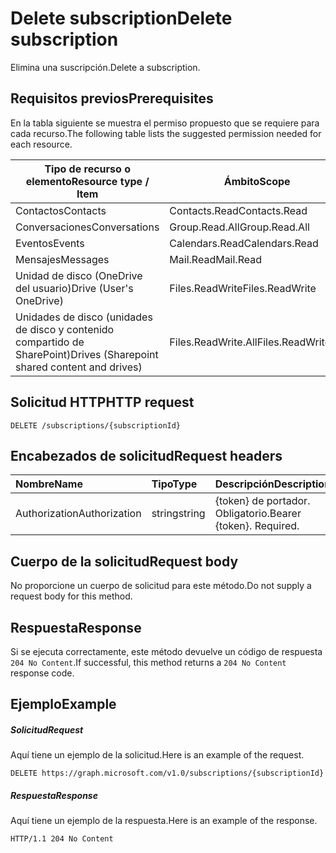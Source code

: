 # <a name="delete-subscription"></a><span data-ttu-id="f2fab-101">Delete subscription</span><span class="sxs-lookup"><span data-stu-id="f2fab-101">Delete subscription</span></span>

<span data-ttu-id="f2fab-102">Elimina una suscripción.</span><span class="sxs-lookup"><span data-stu-id="f2fab-102">Delete a subscription.</span></span>

## <a name="prerequisites"></a><span data-ttu-id="f2fab-103">Requisitos previos</span><span class="sxs-lookup"><span data-stu-id="f2fab-103">Prerequisites</span></span>

<span data-ttu-id="f2fab-104">En la tabla siguiente se muestra el permiso propuesto que se requiere para cada recurso.</span><span class="sxs-lookup"><span data-stu-id="f2fab-104">The following table lists the suggested permission needed for each resource.</span></span>

| <span data-ttu-id="f2fab-105">Tipo de recurso o elemento</span><span class="sxs-lookup"><span data-stu-id="f2fab-105">Resource type / Item</span></span>        | <span data-ttu-id="f2fab-106">Ámbito</span><span class="sxs-lookup"><span data-stu-id="f2fab-106">Scope</span></span>               |
|-----------------------------|---------------------|
| <span data-ttu-id="f2fab-107">Contactos</span><span class="sxs-lookup"><span data-stu-id="f2fab-107">Contacts</span></span>                    | <span data-ttu-id="f2fab-108">Contacts.Read</span><span class="sxs-lookup"><span data-stu-id="f2fab-108">Contacts.Read</span></span>       |
| <span data-ttu-id="f2fab-109">Conversaciones</span><span class="sxs-lookup"><span data-stu-id="f2fab-109">Conversations</span></span>               | <span data-ttu-id="f2fab-110">Group.Read.All</span><span class="sxs-lookup"><span data-stu-id="f2fab-110">Group.Read.All</span></span>      |
| <span data-ttu-id="f2fab-111">Eventos</span><span class="sxs-lookup"><span data-stu-id="f2fab-111">Events</span></span>                      | <span data-ttu-id="f2fab-112">Calendars.Read</span><span class="sxs-lookup"><span data-stu-id="f2fab-112">Calendars.Read</span></span>      |
| <span data-ttu-id="f2fab-113">Mensajes</span><span class="sxs-lookup"><span data-stu-id="f2fab-113">Messages</span></span>                    | <span data-ttu-id="f2fab-114">Mail.Read</span><span class="sxs-lookup"><span data-stu-id="f2fab-114">Mail.Read</span></span>           |
| <span data-ttu-id="f2fab-115">Unidad de disco (OneDrive del usuario)</span><span class="sxs-lookup"><span data-stu-id="f2fab-115">Drive  (User's OneDrive)</span></span>    | <span data-ttu-id="f2fab-116">Files.ReadWrite</span><span class="sxs-lookup"><span data-stu-id="f2fab-116">Files.ReadWrite</span></span>     |
| <span data-ttu-id="f2fab-117">Unidades de disco (unidades de disco y contenido compartido de SharePoint)</span><span class="sxs-lookup"><span data-stu-id="f2fab-117">Drives (Sharepoint shared content and drives)</span></span> | <span data-ttu-id="f2fab-118">Files.ReadWrite.All</span><span class="sxs-lookup"><span data-stu-id="f2fab-118">Files.ReadWrite.All</span></span> |

## <a name="http-request"></a><span data-ttu-id="f2fab-119">Solicitud HTTP</span><span class="sxs-lookup"><span data-stu-id="f2fab-119">HTTP request</span></span>
<!-- { "blockType": "ignored" } -->
```http
DELETE /subscriptions/{subscriptionId}
```
## <a name="request-headers"></a><span data-ttu-id="f2fab-120">Encabezados de solicitud</span><span class="sxs-lookup"><span data-stu-id="f2fab-120">Request headers</span></span>
| <span data-ttu-id="f2fab-121">Nombre</span><span class="sxs-lookup"><span data-stu-id="f2fab-121">Name</span></span>       | <span data-ttu-id="f2fab-122">Tipo</span><span class="sxs-lookup"><span data-stu-id="f2fab-122">Type</span></span> | <span data-ttu-id="f2fab-123">Descripción</span><span class="sxs-lookup"><span data-stu-id="f2fab-123">Description</span></span>|
|:-----------|:------|:----------|
| <span data-ttu-id="f2fab-124">Authorization</span><span class="sxs-lookup"><span data-stu-id="f2fab-124">Authorization</span></span>  | <span data-ttu-id="f2fab-125">string</span><span class="sxs-lookup"><span data-stu-id="f2fab-125">string</span></span>  | <span data-ttu-id="f2fab-p101">{token} de portador. Obligatorio.</span><span class="sxs-lookup"><span data-stu-id="f2fab-p101">Bearer {token}. Required.</span></span> |

## <a name="request-body"></a><span data-ttu-id="f2fab-128">Cuerpo de la solicitud</span><span class="sxs-lookup"><span data-stu-id="f2fab-128">Request body</span></span>
<span data-ttu-id="f2fab-129">No proporcione un cuerpo de solicitud para este método.</span><span class="sxs-lookup"><span data-stu-id="f2fab-129">Do not supply a request body for this method.</span></span>

## <a name="response"></a><span data-ttu-id="f2fab-130">Respuesta</span><span class="sxs-lookup"><span data-stu-id="f2fab-130">Response</span></span>

<span data-ttu-id="f2fab-131">Si se ejecuta correctamente, este método devuelve un código de respuesta `204 No Content`.</span><span class="sxs-lookup"><span data-stu-id="f2fab-131">If successful, this method returns a `204 No Content` response code.</span></span>
## <a name="example"></a><span data-ttu-id="f2fab-132">Ejemplo</span><span class="sxs-lookup"><span data-stu-id="f2fab-132">Example</span></span>
##### <a name="request"></a><span data-ttu-id="f2fab-133">Solicitud</span><span class="sxs-lookup"><span data-stu-id="f2fab-133">Request</span></span>
<span data-ttu-id="f2fab-134">Aquí tiene un ejemplo de la solicitud.</span><span class="sxs-lookup"><span data-stu-id="f2fab-134">Here is an example of the request.</span></span>
<!-- {
  "blockType": "request",
  "name": "delete_subscription"
}-->
```http
DELETE https://graph.microsoft.com/v1.0/subscriptions/{subscriptionId}
```
##### <a name="response"></a><span data-ttu-id="f2fab-135">Respuesta</span><span class="sxs-lookup"><span data-stu-id="f2fab-135">Response</span></span>
<span data-ttu-id="f2fab-136">Aquí tiene un ejemplo de la respuesta.</span><span class="sxs-lookup"><span data-stu-id="f2fab-136">Here is an example of the response.</span></span>
<!-- {
  "blockType": "response",
  "truncated": false,
  "@odata.type": "microsoft.graph.subscription"
} -->
```http
HTTP/1.1 204 No Content
```


<!-- {
  "type": "#page.annotation",
  "description": "Delete subscription",
  "keywords": "",
  "section": "documentation",
  "tocPath": ""
}-->

